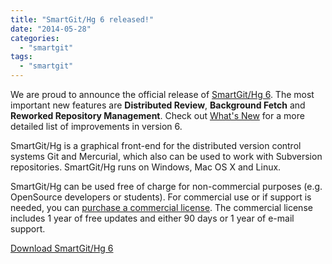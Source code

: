 ```yaml
---
title: "SmartGit/Hg 6 released!"
date: "2014-05-28"
categories: 
  - "smartgit"
tags: 
  - "smartgit"
---
```


We are proud to announce the official release of [SmartGit/Hg 6](http://www.syntevo.com/smartgithg/). The most important new features are **Distributed Review**, **Background Fetch** and **Reworked Repository Management**. Check out [What's New](http://www.syntevo.com/smartgithg/whatsnew.html) for a more detailed list of improvements in version 6.

SmartGit/Hg is a graphical front-end for the distributed version control systems Git and Mercurial, which also can be used to work with Subversion repositories. SmartGit/Hg runs on Windows, Mac OS X and Linux.

SmartGit/Hg can be used free of charge for non-commercial purposes (e.g. OpenSource developers or students). For commercial use or if support is needed, you can [purchase a commercial license](http://www.syntevo.com/smartgithg/purchase.html). The commercial license includes 1 year of free updates and either 90 days or 1 year of e-mail support.

[Download SmartGit/Hg 6](http://www.syntevo.com/smartgithg/download.html)
